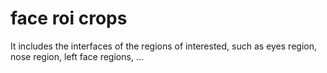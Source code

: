 # face roi crops   
    
It includes the interfaces of the regions of interested, such as eyes region, nose region, left face regions, ...     


